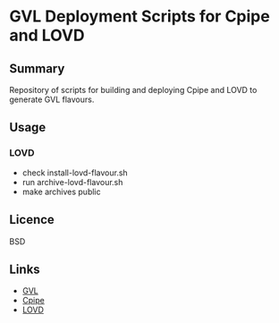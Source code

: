 # GVL Deployment Scripts for Cpipe and LOVD

## Summary
Repository of scripts for building and deploying Cpipe and LOVD to generate GVL flavours.

## Usage

### LOVD
* check install-lovd-flavour.sh
* run archive-lovd-flavour.sh
* make archives public

## Licence
BSD

## Links
* [GVL](https://genome.edu.au/)
* [Cpipe](http://cpipeline.org)
* [LOVD](http://www.lovd.nl)

